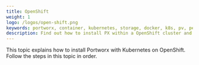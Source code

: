 ```yaml
---
title: OpenShift
weight: 1
logo: /logos/open-shift.png
keywords: portworx, container, kubernetes, storage, docker, k8s, pv, persistent disk, openshift
description: Find out how to install PX within a OpenShift cluster and have PX provide highly available volumes to any application deployed via Kubernetes.
---
```


This topic explains how to install Portworx with Kubernetes on OpenShift. Follow the steps in this topic in order.
